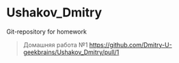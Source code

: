 # Ushakov_Dmitry
Git-repository for homework
>Домашняя работа №1   https://github.com/Dmitry-U-geekbrains/Ushakov_Dmitry/pull/1
